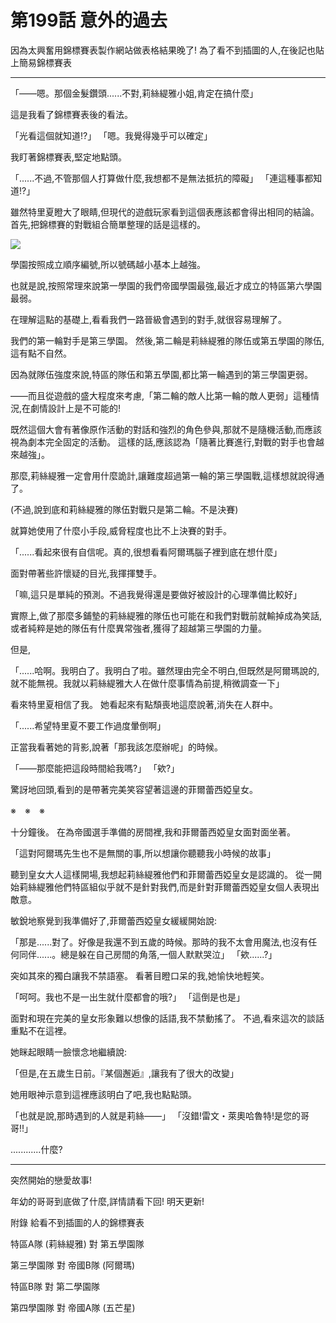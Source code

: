 # 第199話 意外的過去

因為太興奮用錦標賽表製作網站做表格結果晚了!
為了看不到插圖的人,在後記也貼上簡易錦標賽表

---

「——嗯。那個金髮鑽頭......不對,莉絲緹雅小姐,肯定在搞什麼」

這是我看了錦標賽表後的看法。

「光看這個就知道!?」
「嗯。我覺得幾乎可以確定」

我盯著錦標賽表,堅定地點頭。

「......不過,不管那個人打算做什麼,我想都不是無法抵抗的障礙」
「連這種事都知道!?」

雖然特里夏瞪大了眼睛,但現代的遊戲玩家看到這個表應該都會得出相同的結論。
首先,把錦標賽的對戰組合簡單整理的話是這樣的。

![](https://20879.mitemin.net/userpageimage/viewimagebig/icode/i911446/)

學園按照成立順序編號,所以號碼越小基本上越強。

也就是說,按照常理來說第一學園的我們帝國學園最強,最近才成立的特區第六學園最弱。

在理解這點的基礎上,看看我們一路晉級會遇到的對手,就很容易理解了。

我們的第一輪對手是第三學園。
然後,第二輪是莉絲緹雅的隊伍或第五學園的隊伍,這有點不自然。

因為就隊伍強度來說,特區的隊伍和第五學園,都比第一輪遇到的第三學園更弱。

——而且從遊戲的盛大程度來考慮,「第二輪的敵人比第一輪的敵人更弱」這種情況,在劇情設計上是不可能的!

既然這個大會有著像原作活動的對話和強烈的角色參與,那就不是隨機活動,而應該視為劇本完全固定的活動。
這樣的話,應該認為「隨著比賽進行,對戰的對手也會越來越強」。

那麼,莉絲緹雅一定會用什麼詭計,讓難度超過第一輪的第三學園戰,這樣想就說得通了。

(不過,說到底和莉絲緹雅的隊伍對戰只是第二輪。不是決賽)

就算她使用了什麼小手段,威脅程度也比不上決賽的對手。

「......看起來很有自信呢。真的,很想看看阿爾瑪腦子裡到底在想什麼」

面對帶著些許懷疑的目光,我揮揮雙手。

「嘛,這只是單純的預測。不過我覺得還是要做好被設計的心理準備比較好」

實際上,做了那麼多鋪墊的莉絲緹雅的隊伍也可能在和我們對戰前就輸掉成為笑話,或者純粹是她的隊伍有什麼異常強者,獲得了超越第三學園的力量。

但是,

「......哈啊。我明白了。我明白了啦。雖然理由完全不明白,但既然是阿爾瑪說的,就不能無視。我就以莉絲緹雅大人在做什麼事情為前提,稍微調查一下」

看來特里夏相信了我。
她看起來有點頹喪地這麼說著,消失在人群中。

「......希望特里夏不要工作過度暈倒啊」

正當我看著她的背影,說著「那我該怎麼辦呢」的時候。

「——那麼能把這段時間給我嗎?」
「欸?」

驚訝地回頭,看到的是帶著完美笑容望著這邊的菲爾蕾西婭皇女。

※　※　※

十分鐘後。
在為帝國選手準備的房間裡,我和菲爾蕾西婭皇女面對面坐著。

「這對阿爾瑪先生也不是無關的事,所以想讓你聽聽我小時候的故事」

聽到皇女大人這樣開場,我想起莉絲緹雅他們和菲爾蕾西婭皇女是認識的。
從一開始莉絲緹雅他們特區組似乎就不是針對我們,而是針對菲爾蕾西婭皇女個人表現出敵意。

敏銳地察覺到我準備好了,菲爾蕾西婭皇女緩緩開始說:

「那是......對了。好像是我還不到五歲的時候。那時的我不太會用魔法,也沒有任何同伴......。總是躲在自己房間的角落,一個人默默哭泣」
「欸......?」

突如其來的獨白讓我不禁語塞。
看著目瞪口呆的我,她愉快地輕笑。

「呵呵。我也不是一出生就什麼都會的哦?」
「這倒是也是」

面對和現在完美的皇女形象難以想像的話語,我不禁動搖了。
不過,看來這次的談話重點不在這裡。

她眯起眼睛一臉懷念地繼續說:

「但是,在五歲生日前。『某個邂逅』,讓我有了很大的改變」

她用眼神示意到這裡應該明白了吧,我也點點頭。

「也就是說,那時遇到的人就是莉絲——」
「沒錯!雷文・萊奧哈魯特!是您的哥哥!!」

............什麼?

---

突然開始的戀愛故事!

年幼的哥哥到底做了什麼,詳情請看下回!
明天更新!

附錄 給看不到插圖的人的錦標賽表

特區A隊
(莉絲緹雅)
對
第五學園隊

第三學園隊
對
帝國B隊
(阿爾瑪)

特區B隊
對
第二學園隊

第四學園隊
對
帝國A隊
(五芒星)